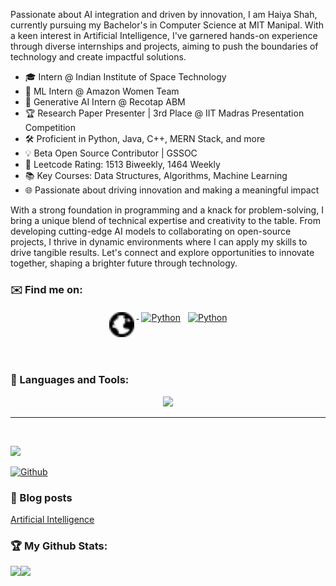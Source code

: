 Passionate about AI integration and driven by innovation, I am Haiya Shah, currently pursuing my Bachelor's in Computer Science at MIT Manipal. With a keen interest in Artificial Intelligence, I've garnered hands-on experience through diverse internships and projects, aiming to push the boundaries of technology and create impactful solutions.
<ul>
<li>🎓 Intern @ Indian Institute of Space Technology</li>
<li>💼 ML Intern @ Amazon Women Team</li>
<li>🔬 Generative AI Intern @ Recotap ABM</li>
<li>🏆 Research Paper Presenter | 3rd Place @ IIT Madras Presentation Competition</li>
<li>🛠️ Proficient in Python, Java, C++, MERN Stack, and more</li>
<li>💡 Beta Open Source Contributor | GSSOC</li>
<li>🎯 Leetcode Rating: 1513 Biweekly, 1464 Weekly </li>
<li>📚 Key Courses: Data Structures, Algorithms, Machine Learning</li>
<li>🌐 Passionate about driving innovation and making a meaningful impact</li>
</ul>
With a strong foundation in programming and a knack for problem-solving, I bring a unique blend of technical expertise and creativity to the table. From developing cutting-edge AI models to collaborating on open-source projects, I thrive in dynamic environments where I can apply my skills to drive tangible results. Let's connect and explore opportunities to innovate together, shaping a brighter future through technology.

### ✉️ Find me on:


<p align="center"> 
 <a href="https://github.com/haiyashah" target="_blank" rel="noopener noreferrer"> <img src="https://raw.githubusercontent.com/iconic/open-iconic/master/svg/globe.svg" alt="Python" height="40" style="vertical-align:top; margin:4px"> </a>
 <a href="https://www.linkedin.com/in/haiyashah/" target="_blank" rel="noopener noreferrer"> <img src="https://cdn.jsdelivr.net/npm/simple-icons@v3/icons/linkedin.svg" alt="Python" height="40" style="vertical-align:top; margin:4px"></a>
 <a href="haiya307@gmail.com"> <img src="https://cdn.jsdelivr.net/npm/simple-icons@v3/icons/gmail.svg" alt="Python" height="40" style="vertical-align:top; margin:4px"></a>
</p>

<br />

### 🧰 Languages and Tools:
<p align="center">
<a href = "https://github.com/haiyashah"><img src = "https://skillicons.dev/icons?i=python,java,kotlin,cpp,go,html,css,javascript,mysql,git,github,django,latex,matlab,c,tensorflow" height = 90></a>
<hr>

</p>

<br />

![](https://visitor-badge.laobi.icu/badge?page_id=haiyashah.haiyashah)

[![Github](https://img.shields.io/github/followers/haiyashah?label=Follow&style=social)](https://github.com/haiyashah)

### 📘 Blog posts
  [Artificial Intelligence](https://artificialintelligencehs.blogspot.com/)
  

### :trophy: My Github Stats:

<!--
![GitHub stats](https://readme-stats-cfgj2cxdy.vercel.app/api?username=haiyashah&count_private=true&show_icons=true&theme=tokyonight)
![Top Langs](https://readme-stats-cfgj2cxdy.vercel.app/api/top-langs/?username=haiyashah&hide=php&theme=tokyonight)
-->
<div>
<a href="https://github-readme-stats.vercel.app/api?username=haiyashah&theme=tokyonight">
  <img  align="left" src="https://github-readme-stats.vercel.app/api?username=haiyashah&count_private=true&show_icons=true&theme=tokyonight" />
</a>
<a href="https://github-readme-stats.vercel.app/api/top-langs/?username=haiyashah&hide=php&theme=tokyonight">
  <img align="left" src="https://github-readme-stats.vercel.app/api/top-langs/?username=haiyashah&hide=php&theme=tokyonight" />
</a>
</div>

          
